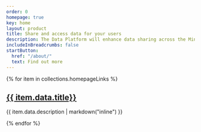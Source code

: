```yaml
---
order: 0
homepage: true
key: home
layout: product
title: Share and access data for your users
description: The Data Platform will enhance data sharing across the Ministry of Justice
includeInBreadcrumbs: false
startButton:
  href: "/about/"
  text: Find out more
---
```

<div class="govuk-grid-row">
{% for item in collections.homepageLinks %}
  <section class="govuk-grid-column-one-third-from-desktop govuk-!-margin-bottom-8">
    <h2 class="govuk-heading-m govuk-!-font-size-27"><a href="{{ item.url | url }}">{{ item.data.title}}</a></h2>
    <p class="govuk-body">{{ item.data.description | markdown("inline") }}</p>
  </section>
{% endfor %}
</div>
